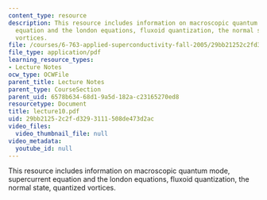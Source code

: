 ```yaml
---
content_type: resource
description: This resource includes information on macroscopic quantum mode, supercurrent
  equation and the london equations, fluxoid quantization, the normal state, quantized
  vortices.
file: /courses/6-763-applied-superconductivity-fall-2005/29bb21252c2fd3293111508de473d2ac_lecture10.pdf
file_type: application/pdf
learning_resource_types:
- Lecture Notes
ocw_type: OCWFile
parent_title: Lecture Notes
parent_type: CourseSection
parent_uid: 6578b634-68d1-9a5d-182a-c23165270ed8
resourcetype: Document
title: lecture10.pdf
uid: 29bb2125-2c2f-d329-3111-508de473d2ac
video_files:
  video_thumbnail_file: null
video_metadata:
  youtube_id: null
---
```

This resource includes information on macroscopic quantum mode, supercurrent equation and the london equations, fluxoid quantization, the normal state, quantized vortices.

